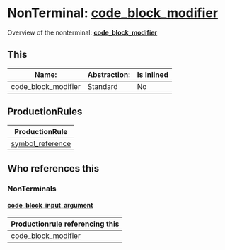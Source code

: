 # NonTerminal: **[code_block_modifier](./code_block_modifier.md)**

Overview of the nonterminal: **[code_block_modifier](./code_block_modifier.md)**



## This

| Name:                | Abstraction:    | Is Inlined |
| -------------------- | --------------- | ---------- |
| code_block_modifier | Standard | No |



## ProductionRules

| ProductionRule |
| ---- |
| [symbol_reference](./symbol_reference.md)  |




## Who references this

### NonTerminals


#### [code_block_input_argument](./../Grammar/code_block_input_argument.md)

| Productionrule referencing this                      |
| ---------------------------------------------------- |
| [code_block_modifier](./code_block_modifier.md)  |



